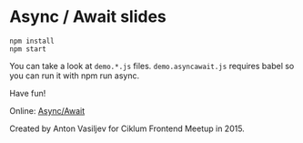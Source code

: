 # Async / Await slides

```shell
npm install
npm start
```
You can take a look at `demo.*.js` files. `demo.asyncawait.js` requires babel
so you can run it with npm run async.

Have fun!

Online: [Async/Await](http://asyncawait.herokuapp.com/)

Created by Anton Vasiljev for Ciklum Frontend Meetup in 2015.
